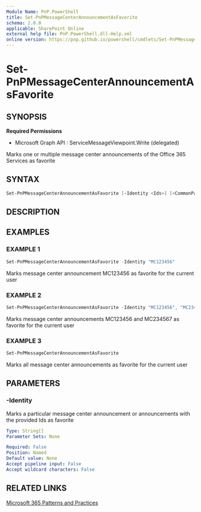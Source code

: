 ```yaml
---
Module Name: PnP.PowerShell
title: Set-PnPMessageCenterAnnouncementAsFavorite
schema: 2.0.0
applicable: SharePoint Online
external help file: PnP.PowerShell.dll-Help.xml
online version: https://pnp.github.io/powershell/cmdlets/Set-PnPMessageCenterAnnouncementAsFavorite.html
---
```

 
# Set-PnPMessageCenterAnnouncementAsFavorite

## SYNOPSIS

**Required Permissions**

  * Microsoft Graph API : ServiceMessageViewpoint.Write (delegated)

Marks one or multiple message center announcements of the Office 365 Services as favorite

## SYNTAX

```powershell
Set-PnPMessageCenterAnnouncementAsFavorite [-Identity <Ids>] [<CommonParameters>]
```

## DESCRIPTION

## EXAMPLES

### EXAMPLE 1
```powershell
Set-PnPMessageCenterAnnouncementAsFavorite -Identity "MC123456"
```

Marks message center announcement MC123456 as favorite for the current user

### EXAMPLE 2
```powershell
Set-PnPMessageCenterAnnouncementAsFavorite -Identity "MC123456", "MC234567"
```

Marks message center announcements MC123456 and MC234567 as favorite for the current user

### EXAMPLE 3
```powershell
Set-PnPMessageCenterAnnouncementAsFavorite
```

Marks all message center announcements as favorite for the current user

## PARAMETERS

### -Identity
Marks a particular message center announcement or announcements with the provided Ids as favorite
```yaml
Type: String[]
Parameter Sets: None

Required: False
Position: Named
Default value: None
Accept pipeline input: False
Accept wildcard characters: False
```

## RELATED LINKS

[Microsoft 365 Patterns and Practices](https://aka.ms/m365pnp)